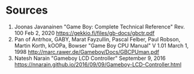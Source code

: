 # Sources

1. Joonas Javanainen "Game Boy: Complete Technical Reference" Rev. 100 Feb 2, 2020 https://gekkio.fi/files/gb-docs/gbctr.pdf
2. Pan of Antrhox, GABY, Marat Fayzullin, Pascal Felber, Paul Robson, Martin Korth, kOOPa, Bowser "Game Boy CPU Manual" V 1.01 March 1, 1998 http://marc.rawer.de/Gameboy/Docs/GBCPUman.pdf
3. Natesh Narain "Gameboy LCD Controller" September 9, 2016 https://nnarain.github.io/2016/09/09/Gameboy-LCD-Controller.html